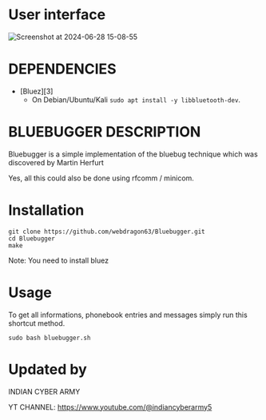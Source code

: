  # User interface
![Screenshot at 2024-06-28 15-08-55](https://github.com/webdragon63/Bluebugger/assets/117004849/a79196a2-54e4-4caa-8e80-be57984b80ae)

 
 # DEPENDENCIES

* [Bluez][3]
  * On Debian/Ubuntu/Kali `sudo apt install -y libbluetooth-dev`.
 
 # BLUEBUGGER DESCRIPTION

Bluebugger is a simple implementation of the bluebug technique
which was discovered by Martin Herfurt

Yes, all this could also be done using rfcomm / minicom.

   # Installation
   ```shell 
git clone https://github.com/webdragon63/Bluebugger.git
cd Bluebugger
make
```

Note: You need to install bluez


   # Usage
To get all informations, phonebook entries and messages simply
run this shortcut method.

 `sudo bash bluebugger.sh` 


  # Updated by

INDIAN CYBER ARMY

YT CHANNEL: https://www.youtube.com/@indiancyberarmy5
